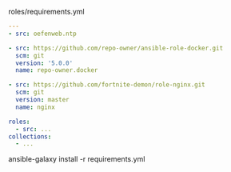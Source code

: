 roles/requirements.yml

```yml
---
- src: oefenweb.ntp

- src: https://github.com/repo-owner/ansible-role-docker.git
  scm: git
  version: '5.0.0'
  name: repo-owner.docker

- src: https://github.com/fortnite-demon/role-nginx.git
  scm: git
  version: master
  name: nginx
```

```yml
roles:
  - src: ...
collections:
  - ...
```

ansible-galaxy install -r requirements.yml
